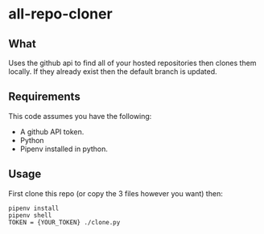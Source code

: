 # all-repo-cloner
## What
Uses the github api to find all of your hosted repositories then clones them locally. If they already exist then the default branch is updated.


## Requirements
This code assumes you have the following:

* A github API token.
* Python
* Pipenv installed in python.

## Usage

First clone this repo (or copy the 3 files however you want) then:

```
pipenv install
pipenv shell
TOKEN = {YOUR_TOKEN} ./clone.py
```
